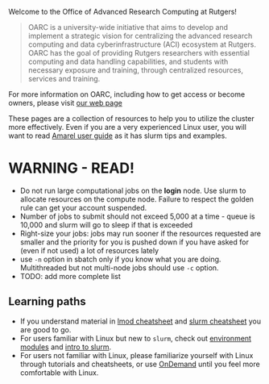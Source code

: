 Welcome to the Office of Advanced Research Computing at Rutgers! 

> OARC is a university-wide initiative that aims to develop and implement a strategic vision for centralizing the advanced research computing and data cyberinfrastructure (ACI) ecosystem at Rutgers. OARC has the goal of providing Rutgers researchers with essential computing and data handling capabilities, and students with necessary exposure and training, through centralized resources, services and training.

For more information on OARC, including how to get access or become owners, please visit [our web page](https://oarc.rutgers.edu/)

These pages are a collection of resources to help you to utilize the cluster more effectively. Even if you are a very experienced Linux user, you will want to read [Amarel user guide]() as it has slurm tips and examples. 

# WARNING - READ!

- Do not run large computational jobs on the **login** node. Use slurm to allocate resources on the compute node. Failure to respect the golden rule can get your account suspended.
- Number of jobs to submit should not exceed 5,000 at a time - queue is 10,000 and slurm will go to sleep if that is exceeded
- Right-size your jobs: jobs may run sooner if the resources requested are smaller and the priority for you is pushed down if you have asked for (even if not used) a lot of resources lately
- use `-n` option in sbatch only if you know what you are doing. Multithreaded but not multi-node jobs should use `-c` option. 
- TODO: add more complete list

## Learning paths

- If you understand material in [lmod cheatsheet]() and [slurm cheatsheet]() you are good to go.
- For users familiar with Linux but new to `slurm`, check out [environment modules]() and [intro to slurm](). 
- For users not familiar with Linux, please familiarize yourself with Linux through tutorials and cheatsheets, or use [OnDemand]() until you feel more comfortable with Linux.


